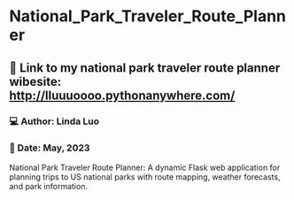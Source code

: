 # National_Park_Traveler_Route_Planner
## 🔗 Link to my national park traveler route planner wibesite: http://lluuuoooo.pythonanywhere.com/
### 💻 Author: Linda Luo
### 📅 Date: May, 2023
National Park Traveler Route Planner: A dynamic Flask web application for planning trips to US national parks with route mapping, weather forecasts, and park information.
